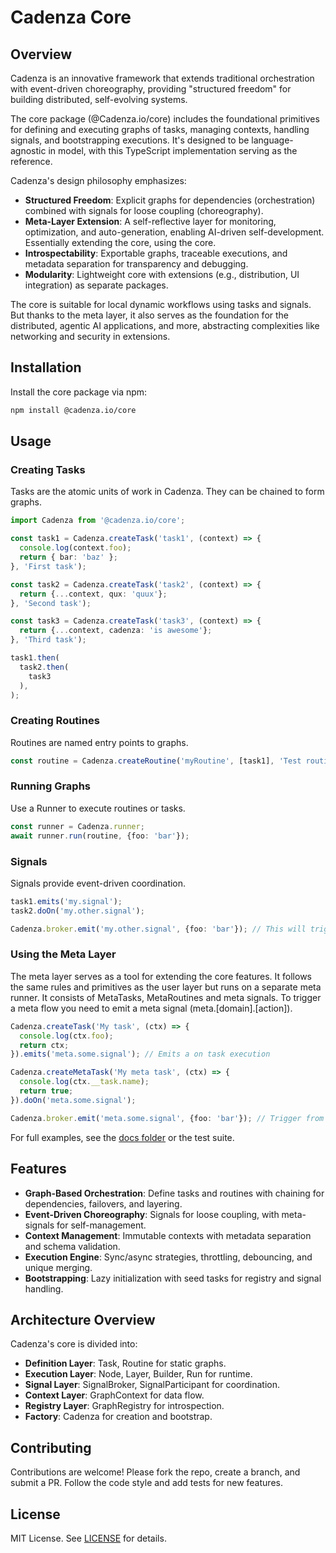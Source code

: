 # Cadenza Core

## Overview

Cadenza is an innovative framework that extends traditional orchestration with event-driven choreography, providing "structured freedom" for building distributed, self-evolving systems. 

The core package (@Cadenza.io/core) includes the foundational primitives for defining and executing graphs of tasks, managing contexts, handling signals, and bootstrapping executions. It's designed to be language-agnostic in model, with this TypeScript implementation serving as the reference.

Cadenza's design philosophy emphasizes:
- **Structured Freedom**: Explicit graphs for dependencies (orchestration) combined with signals for loose coupling (choreography).
- **Meta-Layer Extension**: A self-reflective layer for monitoring, optimization, and auto-generation, enabling AI-driven self-development. Essentially extending the core, using the core.
- **Introspectability**: Exportable graphs, traceable executions, and metadata separation for transparency and debugging.
- **Modularity**: Lightweight core with extensions (e.g., distribution, UI integration) as separate packages.

The core is suitable for local dynamic workflows using tasks and signals. But thanks to the meta layer, it also serves as the foundation for the distributed, agentic AI applications, and more, abstracting complexities like networking and security in extensions.

## Installation

Install the core package via npm:

```bash
npm install @cadenza.io/core
```

## Usage

### Creating Tasks
Tasks are the atomic units of work in Cadenza. They can be chained to form graphs.

```typescript
import Cadenza from '@cadenza.io/core';

const task1 = Cadenza.createTask('task1', (context) => {
  console.log(context.foo);
  return { bar: 'baz' };
}, 'First task');

const task2 = Cadenza.createTask('task2', (context) => {
  return {...context, qux: 'quux'};
}, 'Second task');

const task3 = Cadenza.createTask('task3', (context) => {
  return {...context, cadenza: 'is awesome'};
}, 'Third task');

task1.then(
  task2.then(
    task3
  ),
);

```

### Creating Routines
Routines are named entry points to graphs.

```typescript
const routine = Cadenza.createRoutine('myRoutine', [task1], 'Test routine');
```

### Running Graphs
Use a Runner to execute routines or tasks.

```typescript
const runner = Cadenza.runner;
await runner.run(routine, {foo: 'bar'});
```

### Signals
Signals provide event-driven coordination.

```typescript
task1.emits('my.signal');
task2.doOn('my.other.signal');

Cadenza.broker.emit('my.other.signal', {foo: 'bar'}); // This will trigger task2
```

### Using the Meta Layer

The meta layer serves as a tool for extending the core features. It follows the same rules and primitives as the user layer but runs on a separate meta runner. It consists of MetaTasks, MetaRoutines and meta signals. To trigger a meta flow you need to emit a meta signal (meta.[domain].[action]).

```typescript
Cadenza.createTask('My task', (ctx) => {
  console.log(ctx.foo);
  return ctx;
}).emits('meta.some.signal'); // Emits a on task execution

Cadenza.createMetaTask('My meta task', (ctx) => {
  console.log(ctx.__task.name);
  return true;
}).doOn('meta.some.signal');

Cadenza.broker.emit('meta.some.signal', {foo: 'bar'}); // Trigger from anywhere
```

For full examples, see the [docs folder](docs/examples.md) or the test suite.

## Features
- **Graph-Based Orchestration**: Define tasks and routines with chaining for dependencies, failovers, and layering.
- **Event-Driven Choreography**: Signals for loose coupling, with meta-signals for self-management.
- **Context Management**: Immutable contexts with metadata separation and schema validation.
- **Execution Engine**: Sync/async strategies, throttling, debouncing, and unique merging.
- **Bootstrapping**: Lazy initialization with seed tasks for registry and signal handling.

## Architecture Overview
Cadenza's core is divided into:
- **Definition Layer**: Task, Routine for static graphs.
- **Execution Layer**: Node, Layer, Builder, Run for runtime.
- **Signal Layer**: SignalBroker, SignalParticipant for coordination.
- **Context Layer**: GraphContext for data flow.
- **Registry Layer**: GraphRegistry for introspection.
- **Factory**: Cadenza for creation and bootstrap.

## Contributing
Contributions are welcome! Please fork the repo, create a branch, and submit a PR. Follow the code style and add tests for new features.

## License
MIT License. See [LICENSE](LICENSE) for details.
